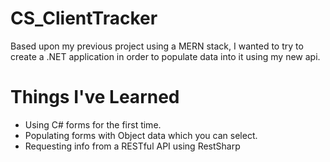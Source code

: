# CS_ClientTracker
Based upon my previous project using a MERN stack, I wanted to try to create a .NET application in order to populate data into it using my new api.

Things I've Learned
===
+ Using C# forms for the first time.
+ Populating forms with Object data which you can select.
+ Requesting info from a RESTful API using RestSharp
